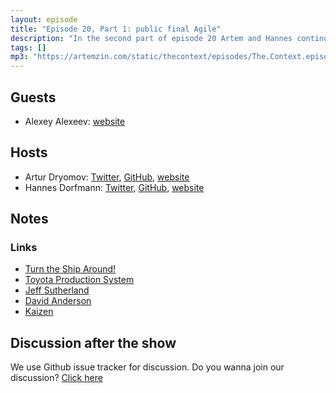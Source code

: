 ```yaml
---
layout: episode
title: "Episode 20, Part 1: public final Agile"
description: "In the second part of episode 20 Artem and Hannes continue the discussion with Alexey Alexeev about Agile, Scrum, Kanban and everything related to project management."
tags: []
mp3: "https://artemzin.com/static/thecontext/episodes/The.Context.episode.20.part2.mp3"
---
```


## Guests

* Alexey Alexeev: [website](https://www.linkedin.com/in/alexeev-alexey-6a83a88/)

## Hosts

* Artur Dryomov: [Twitter](https://twitter.com/arturdryomov), [GitHub](https://github.com/ming13), [website](https://arturdryomov.online)
* Hannes Dorfmann: [Twitter](https://twitter.com/sockeqwe), [GitHub](https://github.com/sockeqwe), [website](http://hannesdorfmann.com)

## Notes

### Links

* [Turn the Ship Around!](https://www.amazon.com/Turn-Ship-Around-Turning-Followers-ebook/dp/B00AFPVP0Y)
* [Toyota Production System](https://en.wikipedia.org/wiki/Toyota_Production_System)
* [Jeff Sutherland](https://en.wikipedia.org/wiki/Jeff_Sutherland)
* [David Anderson](https://edu.leankanban.com/users/david-anderson)
* [Kaizen](https://en.wikipedia.org/wiki/Kaizen)

## Discussion after the show
We use Github issue tracker for discussion. Do you wanna join our discussion? [Click here](https://github.com/artem-zinnatullin/TheContext-Podcast/issues/97)